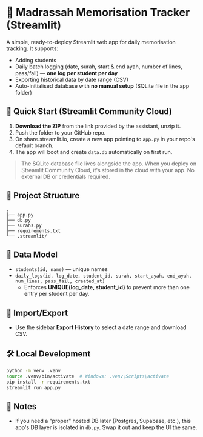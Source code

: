 
# 📖 Madrassah Memorisation Tracker (Streamlit)

A simple, ready-to-deploy Streamlit web app for daily memorisation tracking. It supports:
- Adding students
- Daily batch logging (date, surah, start & end ayah, number of lines, pass/fail) — **one log per student per day**
- Exporting historical data by date range (CSV)
- Auto-initialised database with **no manual setup** (SQLite file in the app folder)

## 🚀 Quick Start (Streamlit Community Cloud)

1. **Download the ZIP** from the link provided by the assistant, unzip it.
2. Push the folder to your GitHub repo.
3. On share.streamlit.io, create a new app pointing to `app.py` in your repo's default branch.
4. The app will boot and create `data.db` automatically on first run.

> The SQLite database file lives alongside the app. When you deploy on Streamlit Community Cloud, it's stored in the cloud with your app. No external DB or credentials required.

## 🧱 Project Structure

```
.
├── app.py
├── db.py
├── surahs.py
├── requirements.txt
└── .streamlit/
```

## 💾 Data Model

- `students(id, name)` — unique names
- `daily_logs(id, log_date, student_id, surah, start_ayah, end_ayah, num_lines, pass_fail, created_at)`  
  - Enforces **UNIQUE(log_date, student_id)** to prevent more than one entry per student per day.

## 🔄 Import/Export

- Use the sidebar **Export History** to select a date range and download CSV.

## 🛠 Local Development

```bash
python -m venv .venv
source .venv/bin/activate  # Windows: .venv\Scripts\activate
pip install -r requirements.txt
streamlit run app.py
```

## 🧪 Notes

- If you need a "proper" hosted DB later (Postgres, Supabase, etc.), this app's DB layer is isolated in `db.py`. Swap it out and keep the UI the same.
